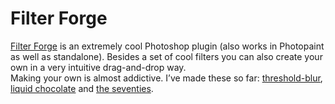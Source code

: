 <!--
  id: 222
  date: 2006-06-01T16:26:54
  modified: 2014-03-11T08:49:54
  slug: filterforge
  type: post
  excerpt: <p>Filter Forge is an extremely cool Photoshop plugin (also works in Photopaint as well as standalone). Besides a set of cool filters you can also create your own in a very intuitive drag-and-drop way. Making your own is almost addictive. I&#8217;ve made these so far: threshold-blur, liquid chocolate and the seventies.</p> 
  content: <p><a href="http://www.filterforge.com/" target="_new">Filter Forge</a> is an extremely cool Photoshop plugin (also works in Photopaint as well as standalone). Besides a set of cool filters you can also create your own in a very intuitive drag-and-drop way.<br /> Making your own is almost addictive. I&#8217;ve made these so far: <a href="http://www.filterforge.com/filters/304.html" target="_blank">threshold-blur</a>, <a href="http://www.filterforge.com/filters/311.html" target="_blank">liquid chocolate</a> and <a href="http://www.filterforge.com/filters/389.html" target="_blank">the seventies</a>.</p> 
  categories: image,photoshop
  tags: Filter Forge
-->

# Filter Forge

<p><a href="http://www.filterforge.com/" target="_new">Filter Forge</a> is an extremely cool Photoshop plugin (also works in Photopaint as well as standalone). Besides a set of cool filters you can also create your own in a very intuitive drag-and-drop way.<br />
Making your own is almost addictive. I&#8217;ve made these so far: <a href="http://www.filterforge.com/filters/304.html" target="_blank">threshold-blur</a>, <a href="http://www.filterforge.com/filters/311.html" target="_blank">liquid chocolate</a> and <a href="http://www.filterforge.com/filters/389.html" target="_blank">the seventies</a>.</p>

